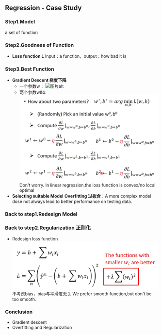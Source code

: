 ## Regression - Case Study
### Step1.Model
  a set of function
### Step2.Goodness of Function  
+ **Loss function L**
Input：a function，output：how bad it is
### Step3.Best Function
+ **Gradient Descent 梯度下降**
  + 一个参数w：
![图片alt](\Image\Reg1.png)
  + 两个参数w&b:
![图片alt](.\Image\Reg2.png)
Don't worry. In linear regression,the loss function is convex/no local optimal
+ **Selecting suitable Model**
**Overfitting 过拟合**：A more complex model dose not always lead to better performance on testing data.
### Back to step1.Redesign Model
### Back to step2.Regularization 正则化
+ Redesign loss function
![图片alt](.\Image\Reg3.png)
不考虑bias，bias与平滑度无关
We prefer smooth function,but don't be too smooth.
### Conclusion
+ Gradient descent
+ Overfitting and Regularization
